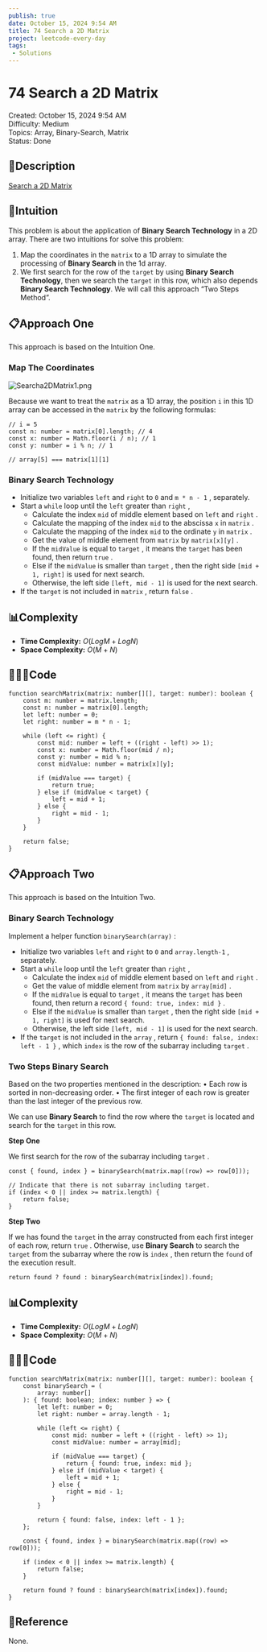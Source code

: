 ```yaml
---
publish: true
date: October 15, 2024 9:54 AM
title: 74 Search a 2D Matrix
project: leetcode-every-day
tags:
 - Solutions
---
```


# 74 Search a 2D Matrix

Created: October 15, 2024 9:54 AM<br>
Difficulty: Medium<br>
Topics: Array, Binary-Search, Matrix<br>
Status: Done<br>

## 📖Description

[Search a 2D Matrix](https://leetcode.com/problems/search-a-2d-matrix/description)

## 🤔Intuition

This problem is about the application of **Binary Search Technology** in a 2D array. There are two intuitions for solve this problem:

1. Map the coordinates in the `matrix` to a 1D array to simulate the processing of **Binary Search** in the 1d array.
2. We first search for the row of the `target` by using **Binary Search Technology**, then we search the `target` in this row, which also depends **Binary Search Technology**. We will call this approach “Two Steps Method”.

## 📋Approach One

This approach is based on the Intuition One.

### Map The Coordinates

![Searcha2DMatrix1.png](/images/74-Search-a-2D-Matrix.png)

Because we want to treat the `matrix` as a 1D array, the position `i` in this 1D array can be accessed in the `matrix` by the following formulas:

```tsx
// i = 5
const n: number = matrix[0].length; // 4
const x: number = Math.floor(i / n); // 1
const y: number = i % n; // 1

// array[5] === matrix[1][1]
```

### **Binary Search Technology**

- Initialize two variables `left` and `right` to `0` and `m * n - 1` , separately.
- Start a `while` loop until the `left` greater than `right` ,
    - Calculate the index `mid` of middle element based on `left` and `right` .
    - Calculate the mapping of the index `mid` to the abscissa `x` in `matrix` .
    - Calculate the mapping of the index `mid` to the ordinate `y` in `matrix` .
    - Get the value of middle element from `matrix` by `matrix[x][y]` .
    - If the `midValue` is equal to `target` , it means the `target` has been found, then return `true` .
    - Else if the `midValue` is smaller than `target` , then the right side `[mid + 1, right]` is used for next search.
    - Otherwise, the left side `[left, mid - 1]` is used for the next search.
- If the `target` is not included in `matrix` , return `false` .

## 📊Complexity

- **Time Complexity:** $O(LogM+LogN)$
- **Space Complexity:** $O(M+N)$

## 🧑🏻‍💻Code

```tsx
function searchMatrix(matrix: number[][], target: number): boolean {
    const m: number = matrix.length;
    const n: number = matrix[0].length;
    let left: number = 0;
    let right: number = m * n - 1;

    while (left <= right) {
        const mid: number = left + ((right - left) >> 1);
        const x: number = Math.floor(mid / n);
        const y: number = mid % n;
        const midValue: number = matrix[x][y];

        if (midValue === target) {
            return true;
        } else if (midValue < target) {
            left = mid + 1;
        } else {
            right = mid - 1;
        }
    }

    return false;
}
```

## 📋Approach Two

This approach is based on the Intuition Two.

### **Binary Search Technology**

Implement a helper function `binarySearch(array)` :

- Initialize two variables `left` and `right` to `0` and `array.length-1` , separately.
- Start a `while` loop until the `left` greater than `right` ,
    - Calculate the index `mid` of middle element based on `left` and `right` .
    - Get the value of middle element from `matrix` by `array[mid]` .
    - If the `midValue` is equal to `target` , it means the `target` has been found, then return a record `{ found: true, index: mid }` .
    - Else if the `midValue` is smaller than `target` , then the right side `[mid + 1, right]` is used for next search.
    - Otherwise, the left side `[left, mid - 1]` is used for the next search.
- If the `target` is not included in the `array` , return `{ found: false, index: left - 1 }` , which `index` is the row of the subarray including `target` .

### Two Steps Binary Search

Based on the two properties mentioned in the description:
• Each row is sorted in non-decreasing order.
• The first integer of each row is greater than the last integer of the previous row.

We can use **Binary Search** to find the row where the `target` is located and search for the `target` in this row.

**Step One**

We first search for the row of the subarray including `target` .

```tsx
const { found, index } = binarySearch(matrix.map((row) => row[0]));

// Indicate that there is not subarray including target.
if (index < 0 || index >= matrix.length) {
    return false;
}
```

**Step Two**

If we has found the `target` in the array constructed from each first integer of each row, return `true` . Otherwise, use **Binary Search** to search the `target` from the subarray where the row is `index` , then return the `found` of the execution result.

```tsx
return found ? found : binarySearch(matrix[index]).found;
```

## 📊Complexity

- **Time Complexity:** $O(LogM+LogN)$
- **Space Complexity:** $O(M+N)$

## 🧑🏻‍💻Code

```tsx
function searchMatrix(matrix: number[][], target: number): boolean {
    const binarySearch = (
        array: number[]
    ): { found: boolean; index: number } => {
        let left: number = 0;
        let right: number = array.length - 1;

        while (left <= right) {
            const mid: number = left + ((right - left) >> 1);
            const midValue: number = array[mid];

            if (midValue === target) {
                return { found: true, index: mid };
            } else if (midValue < target) {
                left = mid + 1;
            } else {
                right = mid - 1;
            }
        }

        return { found: false, index: left - 1 };
    };

    const { found, index } = binarySearch(matrix.map((row) => row[0]));

    if (index < 0 || index >= matrix.length) {
        return false;
    }

    return found ? found : binarySearch(matrix[index]).found;
}
```

## 🔖Reference

None.
